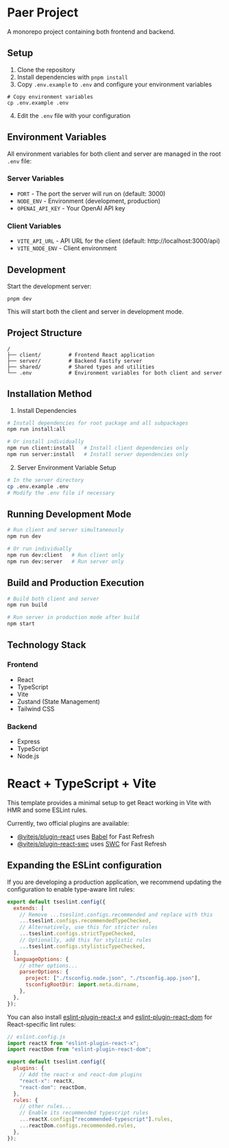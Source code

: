# Paer Project

A monorepo project containing both frontend and backend.

## Setup

1. Clone the repository
2. Install dependencies with `pnpm install`
3. Copy `.env.example` to `.env` and configure your environment variables

```
# Copy environment variables
cp .env.example .env
```

4. Edit the `.env` file with your configuration

## Environment Variables

All environment variables for both client and server are managed in the root `.env` file:

### Server Variables

- `PORT` - The port the server will run on (default: 3000)
- `NODE_ENV` - Environment (development, production)
- `OPENAI_API_KEY` - Your OpenAI API key

### Client Variables

- `VITE_API_URL` - API URL for the client (default: http://localhost:3000/api)
- `VITE_NODE_ENV` - Client environment

## Development

Start the development server:

```
pnpm dev
```

This will start both the client and server in development mode.

## Project Structure

```
/
├── client/         # Frontend React application
├── server/         # Backend Fastify server
├── shared/         # Shared types and utilities
└── .env            # Environment variables for both client and server
```

## Installation Method

1. Install Dependencies

```bash
# Install dependencies for root package and all subpackages
npm run install:all

# Or install individually
npm run client:install   # Install client dependencies only
npm run server:install   # Install server dependencies only
```

2. Server Environment Variable Setup

```bash
# In the server directory
cp .env.example .env
# Modify the .env file if necessary
```

## Running Development Mode

```bash
# Run client and server simultaneously
npm run dev

# Or run individually
npm run dev:client   # Run client only
npm run dev:server   # Run server only
```

## Build and Production Execution

```bash
# Build both client and server
npm run build

# Run server in production mode after build
npm start
```

## Technology Stack

### Frontend

- React
- TypeScript
- Vite
- Zustand (State Management)
- Tailwind CSS

### Backend

- Express
- TypeScript
- Node.js

# React + TypeScript + Vite

This template provides a minimal setup to get React working in Vite with HMR and some ESLint rules.

Currently, two official plugins are available:

- [@vitejs/plugin-react](https://github.com/vitejs/vite-plugin-react/blob/main/packages/plugin-react/README.md) uses [Babel](https://babeljs.io/) for Fast Refresh
- [@vitejs/plugin-react-swc](https://github.com/vitejs/vite-plugin-react-swc) uses [SWC](https://swc.rs/) for Fast Refresh

## Expanding the ESLint configuration

If you are developing a production application, we recommend updating the configuration to enable type-aware lint rules:

```js
export default tseslint.config({
  extends: [
    // Remove ...tseslint.configs.recommended and replace with this
    ...tseslint.configs.recommendedTypeChecked,
    // Alternatively, use this for stricter rules
    ...tseslint.configs.strictTypeChecked,
    // Optionally, add this for stylistic rules
    ...tseslint.configs.stylisticTypeChecked,
  ],
  languageOptions: {
    // other options...
    parserOptions: {
      project: ["./tsconfig.node.json", "./tsconfig.app.json"],
      tsconfigRootDir: import.meta.dirname,
    },
  },
});
```

You can also install [eslint-plugin-react-x](https://github.com/Rel1cx/eslint-react/tree/main/packages/plugins/eslint-plugin-react-x) and [eslint-plugin-react-dom](https://github.com/Rel1cx/eslint-react/tree/main/packages/plugins/eslint-plugin-react-dom) for React-specific lint rules:

```js
// eslint.config.js
import reactX from "eslint-plugin-react-x";
import reactDom from "eslint-plugin-react-dom";

export default tseslint.config({
  plugins: {
    // Add the react-x and react-dom plugins
    "react-x": reactX,
    "react-dom": reactDom,
  },
  rules: {
    // other rules...
    // Enable its recommended typescript rules
    ...reactX.configs["recommended-typescript"].rules,
    ...reactDom.configs.recommended.rules,
  },
});
```
